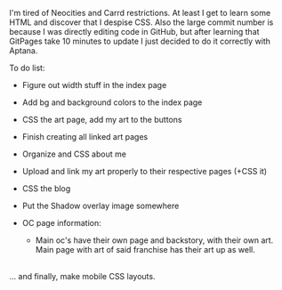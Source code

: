 I'm tired of Neocities and Carrd restrictions. At least I get to learn some HTML and discover that I despise CSS. Also the large commit number is because I was directly editing code in GitHub, but after learning that GitPages take 10 minutes to update I just decided to do it correctly with Aptana. <br />

To do list:
- Figure out width stuff in the index page
- Add bg and background colors to the index page
- CSS the art page, add my art to the buttons
- Finish creating all linked art pages
- Organize and CSS about me
- Upload and link my art properly to their respective pages (+CSS it)
- CSS the blog
- Put the Shadow overlay image somewhere

- OC page information:
  - Main oc's have their own page and backstory, with their own art. Main page with art of said franchise has their art up as well.
<br />
... and finally, make mobile CSS layouts.
